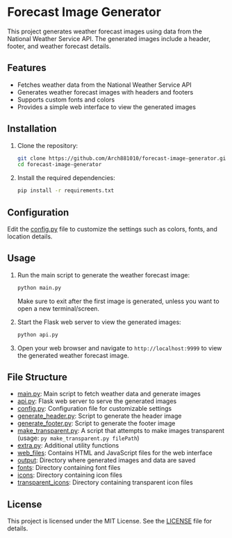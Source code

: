 # Forecast Image Generator

This project generates weather forecast images using data from the National Weather Service API. The generated images include a header, footer, and weather forecast details.

## Features

- Fetches weather data from the National Weather Service API
- Generates weather forecast images with headers and footers
- Supports custom fonts and colors
- Provides a simple web interface to view the generated images

## Installation

1. Clone the repository:
    ```sh
    git clone https://github.com/Arch881010/forecast-image-generator.git
    cd forecast-image-generator
    ```

2. Install the required dependencies:
    ```sh
    pip install -r requirements.txt
    ```

## Configuration

Edit the [config.py](config.py) file to customize the settings such as colors, fonts, and location details.

## Usage

1. Run the main script to generate the weather forecast image:
    ```sh
    python main.py
    ```
    Make sure to exit after the first image is generated, unless you want to open a new terminal/screen.

2. Start the Flask web server to view the generated images:
    ```sh
    python api.py
    ```

3. Open your web browser and navigate to `http://localhost:9999` to view the generated weather forecast image.

## File Structure

- [main.py](main.py): Main script to fetch weather data and generate images
- [api.py](api.py): Flask web server to serve the generated images
- [config.py](onfig.py): Configuration file for customizable settings
- [generate_header.py](generate_header.py): Script to generate the header image
- [generate_footer.py](generate_footer.py): Script to generate the footer image
- [make_transparent.py](make_transparent.py): A script that attempts to make images transparent (usage: `py make_transparent.py filePath`)
- [extra.py](extra.py): Additional utility functions
- [web_files](web_files): Contains HTML and JavaScript files for the web interface
- [output](output): Directory where generated images and data are saved
- [fonts](fonts): Directory containing font files
- [icons](icons): Directory containing icon files
- [transparent_icons](transparent_icons): Directory containing transparent icon files

## License

This project is licensed under the MIT License. See the [LICENSE](LICENSE) file for details.